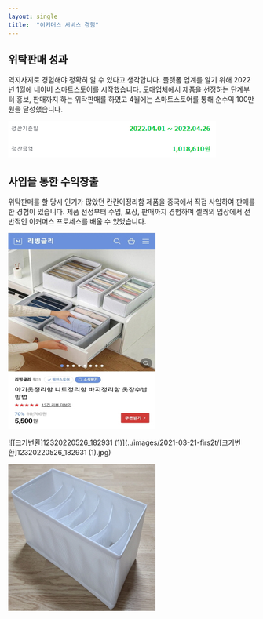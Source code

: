 ```yaml
---
layout: single
title:  "이커머스 서비스 경험"	
---
```

## 위탁판매 성과

역지사지로 경험해야 정확히 알 수 있다고 생각합니다. 플랫폼 업계를 알기 위해 2022년 1월에 네이버 스마트스토어를 시작했습니다. 도매업체에서 제품을 선정하는 단계부터 홍보, 판매까지 하는 위탁판매를 하였고 4월에는 스마트스토어를 통해 순수익 100만원을 달성했습니다.

 ![정산금액](../images/2021-03-21-firs2t/정산금액.PNG)



## 사입을 통한 수익창출

위탁판매를 할 당시 인기가 많았던 칸칸이정리함 제품을 중국에서 직접 사입하여 판매를 한 경험이 있습니다. 제품 선정부터 수입, 포장, 판매까지 경험하며 셀러의 입장에서 전반적인 이커머스 프로세스를 배울 수 있었습니다. 

![[크기변환]123Screenshot_20220620-005226_NAVER](../images/2021-03-21-firs2t/[크기변환]123Screenshot_20220620-005226_NAVER-16556541945915.jpg)

![[크기변환]12320220526_182931 (1)](../images/2021-03-21-firs2t/[크기변환]12320220526_182931 (1).jpg)

![[크기변환]12320220517_213217](../images/2021-03-21-firs2t/[크기변환]12320220517_213217.jpg)

